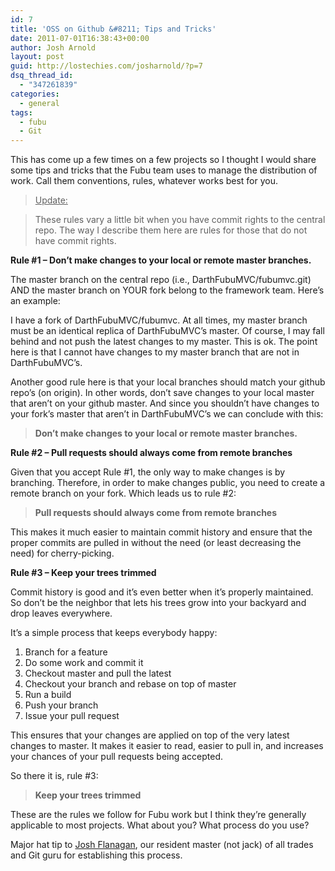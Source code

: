 ```yaml
---
id: 7
title: 'OSS on Github &#8211; Tips and Tricks'
date: 2011-07-01T16:38:43+00:00
author: Josh Arnold
layout: post
guid: http://lostechies.com/josharnold/?p=7
dsq_thread_id:
  - "347261839"
categories:
  - general
tags:
  - fubu
  - Git
---
```

This has come up a few times on a few projects so I thought I would share some tips and tricks that the Fubu team uses to manage the distribution of work. Call them conventions, rules, whatever works best for you.

> <span style="text-decoration: underline;">Update:</span>
  
> These rules vary a little bit when you have commit rights to the central repo. The way I describe them here are rules for those that do not have commit rights.

**Rule #1 &#8211; Don&#8217;t make changes to your local or remote master branches.**

The master branch on the central repo (i.e., DarthFubuMVC/fubumvc.git) AND the master branch on YOUR fork belong to the framework team. Here&#8217;s an example:

I have a fork of DarthFubuMVC/fubumvc. At all times, my master branch must be an identical replica of DarthFubuMVC&#8217;s master. Of course, I may fall behind and not push the latest changes to my master. This is ok. The point here is that I cannot have changes to my master branch that are not in DarthFubuMVC&#8217;s.

Another good rule here is that your local branches should match your github repo&#8217;s (on origin). In other words, don&#8217;t save changes to your local master that aren&#8217;t on your github master. And since you shouldn&#8217;t have changes to your fork&#8217;s master that aren&#8217;t in DarthFubuMVC&#8217;s we can conclude with this:

> **Don&#8217;t make changes to your local or remote master branches.**

**Rule #2 &#8211; Pull requests should always come from remote branches**

Given that you accept Rule #1, the only way to make changes is by branching. Therefore, in order to make changes public, you need to create a remote branch on your fork. Which leads us to rule #2:

> **Pull requests should always come from remote branches**

This makes it much easier to maintain commit history and ensure that the proper commits are pulled in without the need (or least decreasing the need) for cherry-picking.

**Rule #3 &#8211; Keep your trees trimmed**

Commit history is good and it&#8217;s even better when it&#8217;s properly maintained. So don&#8217;t be the neighbor that lets his trees grow into your backyard and drop leaves everywhere.

It&#8217;s a simple process that keeps everybody happy:

  1. Branch for a feature
  2. Do some work and commit it
  3. Checkout master and pull the latest
  4. Checkout your branch and rebase on top of master
  5. Run a build
  6. Push your branch
  7. Issue your pull request

This ensures that your changes are applied on top of the very latest changes to master. It makes it easier to read, easier to pull in, and increases your chances of your pull requests being accepted.

So there it is, rule #3:

> **Keep your trees trimmed**

These are the rules we follow for Fubu work but I think they&#8217;re generally applicable to most projects. What about you? What process do you use?

Major hat tip to [Josh Flanagan](http://lostechies.com/joshuaflanagan/), our resident master (not jack) of all trades and Git guru for establishing this process.